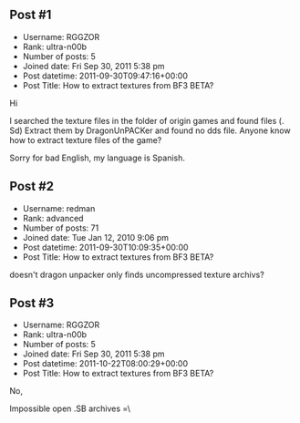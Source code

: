 ## Post #1
- Username: RGGZOR
- Rank: ultra-n00b
- Number of posts: 5
- Joined date: Fri Sep 30, 2011 5:38 pm
- Post datetime: 2011-09-30T09:47:16+00:00
- Post Title: How to extract textures from BF3 BETA?

Hi

I searched the texture files in the folder of origin games and found files (. Sd) Extract them by DragonUnPACKer and found no dds file. Anyone know how to extract texture files of the game?

Sorry for bad English, my language is Spanish.
## Post #2
- Username: redman
- Rank: advanced
- Number of posts: 71
- Joined date: Tue Jan 12, 2010 9:06 pm
- Post datetime: 2011-09-30T10:09:35+00:00
- Post Title: How to extract textures from BF3 BETA?

doesn't dragon unpacker only finds uncompressed texture archivs?
## Post #3
- Username: RGGZOR
- Rank: ultra-n00b
- Number of posts: 5
- Joined date: Fri Sep 30, 2011 5:38 pm
- Post datetime: 2011-10-22T08:00:29+00:00
- Post Title: How to extract textures from BF3 BETA?

No,

Impossible open .SB archives =\
